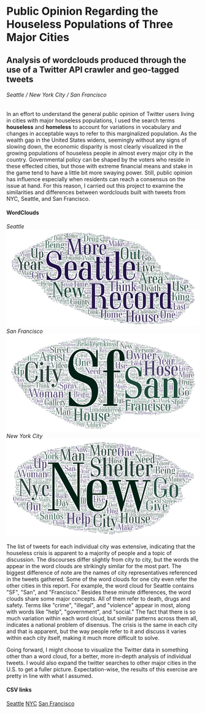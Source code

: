 # Public Opinion Regarding the Houseless Populations of Three Major Cities
## Analysis of wordclouds produced through the use of a Twitter API crawler and geo-tagged tweets
###### Seattle / New York City / San Francisco

In an effort to understand the general public opinion of Twitter users living in cities with major houseless populations, I used the search terms **houseless** and **homeless** to account for variations in vocabulary and changes in acceptable ways to refer to this marginalized population. As the wealth gap in the United States widens,
seemingly without any signs of slowing down, the economic disparity is most clearly visualized in the growing populations of houseless people in almost every major city in the country. Governmental policy can be shaped by the voters who reside in these effected cities, but those with extreme financial means and stake in the game tend to have a little bit more swaying power. Still, public opinion has influence especially when residents can reach a consensus on the issue at hand. For this reason, I carried out this project to examine the similarities and differences between wordclouds built with tweets from NYC, Seattle, and San Francisco. 

#### WordClouds 
*Seattle*
![Seattle](/img/wordcloud-1(seattle).png)
*San Francisco*
![San Francisco](/img/wordcloud-2(sf).png)
*New York City*
![New York City](/img/wordcloud-3(nyc).png)  

The list of tweets for each individual city was extensive, indicating that the houseless crisis is apparent to a majority of people and a topic of discussion. The discourses differ slightly from city to city, but the words the appear in the word clouds are strikingly similar for the most part. The biggest difference of note are the names of city representatives referenced in the tweets gathered. Some of the word clouds for one city even refer the other cities in this report. For example, the word cloud for Seattle contains "SF", "San", and "Francisco." Besides these minute differences, the word clouds share some major concepts. All of them refer to death, drugs and safety. Terms like "crime", "illegal", and "violence" appear in most, along with words like "help", "government", and "social."
The fact that there is so much variation within each word cloud, but similar patterns across them all, indicates a national problem of disensus. The crisis is the same in each city and that is apparent, but the way people refer to it and discuss it varies within each city itself, making it much more difficult to solve. 

Going forward, I might choose to visualize the Twitter data in something other than a word cloud, for a better, more in-depth analysis of individual tweets. I would also expand the twitter searches to other major cities in the U.S. to get a fuller picture. Expectation-wise, the results of this exercise are pretty in line with what I assumed. 

#### CSV links
[Seattle](/assets/twsearch-result-1(seattle).csv)
[NYC](/assets/twsearch-result-3(nyc).csv)
[San Francisco](/assets/twsearch-result-2(sf).csv)


